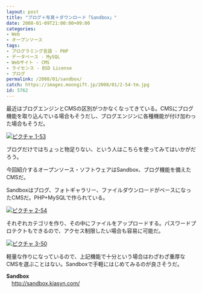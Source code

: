 ```yaml
---
layout: post
title: "ブログ＋写真＋ダウンロード「Sandbox」"
date: 2008-01-09T21:00:00+09:00
categories:
- Web
- オープンソース
tags: 
- プログラミング言語 - PHP
- データベース - MySQL
- Webサイト - CMS
- ライセンス - BSD License
- ブログ
permalink: /2008/01/sandbox/
catch: https://images.moongift.jp/2008/01/2-54-tm.jpg
id: 5762
---
```

最近はブログエンジンとCMSの区別がつかなくなってきている。CMSにブログ機能を取り込んでいる場合もそうだし、ブログエンジンに各種機能が付け加わった場合もそうだ。   
  
[![ピクチャ 1-53](https://images.moongift.jp/2008/01/1-53-tm.jpg)](https://images.moongift.jp/2008/01/1-53.png)  
  
ブログだけではちょっと物足りない、という人はこちらを使ってみてはいかがだろう。   
  
今回紹介するオープンソース・ソフトウェアはSandbox、ブログ機能を備えたCMSだ。   
<!--more-->  
Sandboxはブログ、フォトギャラリー、ファイルダウンロードがベースになったCMSだ。PHP+MySQLで作られている。   
  
[![ピクチャ 2-54](https://images.moongift.jp/2008/01/2-54-tm.jpg)](https://images.moongift.jp/2008/01/2-54.png)  
  
それぞれカテゴリを作り、その中にファイルをアップロードする。パスワードプロテクトもできるので、アクセス制限したい場合も容易に可能だ。   
  
[![ピクチャ 3-50](https://images.moongift.jp/2008/01/3-50-tm.jpg)](https://images.moongift.jp/2008/01/3-50.png)  
  
軽量な作りになっているので、上記機能で十分という場合はわざわざ重厚なCMSを選ぶことはない。Sandboxで手軽にはじめてみるのが良さそうだ。   
  
**Sandbox**   
　[http://sandbox.kiasyn.com/   
](http://sandbox.kiasyn.com/)

